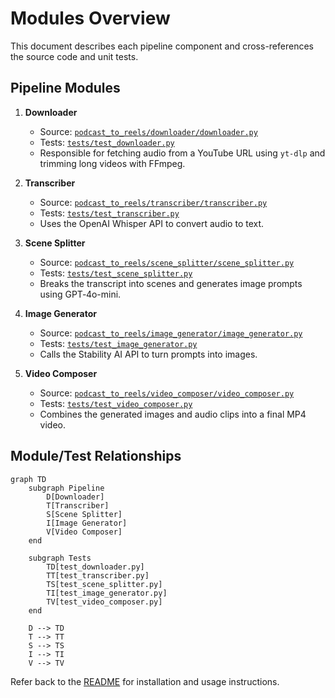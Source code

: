 # Modules Overview

This document describes each pipeline component and cross-references the source code and unit tests.

## Pipeline Modules

1. **Downloader**
   - Source: [`podcast_to_reels/downloader/downloader.py`](../podcast_to_reels/downloader/downloader.py)
   - Tests: [`tests/test_downloader.py`](../tests/test_downloader.py)
   - Responsible for fetching audio from a YouTube URL using `yt-dlp` and trimming long videos with FFmpeg.

2. **Transcriber**
   - Source: [`podcast_to_reels/transcriber/transcriber.py`](../podcast_to_reels/transcriber/transcriber.py)
   - Tests: [`tests/test_transcriber.py`](../tests/test_transcriber.py)
   - Uses the OpenAI Whisper API to convert audio to text.

3. **Scene Splitter**
   - Source: [`podcast_to_reels/scene_splitter/scene_splitter.py`](../podcast_to_reels/scene_splitter/scene_splitter.py)
   - Tests: [`tests/test_scene_splitter.py`](../tests/test_scene_splitter.py)
   - Breaks the transcript into scenes and generates image prompts using GPT‑4o-mini.

4. **Image Generator**
   - Source: [`podcast_to_reels/image_generator/image_generator.py`](../podcast_to_reels/image_generator/image_generator.py)
   - Tests: [`tests/test_image_generator.py`](../tests/test_image_generator.py)
   - Calls the Stability AI API to turn prompts into images.

5. **Video Composer**
   - Source: [`podcast_to_reels/video_composer/video_composer.py`](../podcast_to_reels/video_composer/video_composer.py)
   - Tests: [`tests/test_video_composer.py`](../tests/test_video_composer.py)
   - Combines the generated images and audio clips into a final MP4 video.

## Module/Test Relationships

```mermaid
graph TD
    subgraph Pipeline
        D[Downloader]
        T[Transcriber]
        S[Scene Splitter]
        I[Image Generator]
        V[Video Composer]
    end

    subgraph Tests
        TD[test_downloader.py]
        TT[test_transcriber.py]
        TS[test_scene_splitter.py]
        TI[test_image_generator.py]
        TV[test_video_composer.py]
    end

    D --> TD
    T --> TT
    S --> TS
    I --> TI
    V --> TV
```

Refer back to the [README](../README.md) for installation and usage instructions.

